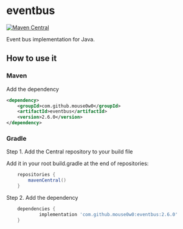 # eventbus

[![Maven Central](https://img.shields.io/maven-central/v/com.github.mouse0w0/eventbus.svg?label=Maven%20Central)](https://search.maven.org/search?q=g:%22com.github.mouse0w0%22%20AND%20a:%22eventbus%22)

Event bus implementation for Java.

## How to use it

### Maven

Add the dependency

```xml
<dependency>
    <groupId>com.github.mouse0w0</groupId>
    <artifactId>eventbus</artifactId>
    <version>2.6.0</version>
</dependency>
```
### Gradle

Step 1. Add the Central repository to your build file

Add it in your root build.gradle at the end of repositories:

```gradle
	repositories {
		mavenCentral()
	}
```

Step 2. Add the dependency
```gradle
	dependencies {
	        implementation 'com.github.mouse0w0:eventbus:2.6.0'
	}
```
